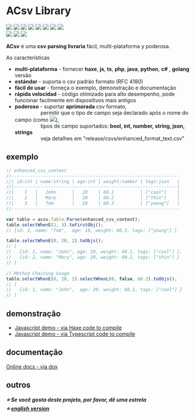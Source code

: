 ACsv Library
================
[![](https://img.shields.io/badge/support-haxe-blue)](https://github.com/amin2312/ACsv/tree/main/src/haxe) 
[![](https://img.shields.io/badge/support-javascript-blue)](https://github.com/amin2312/ACsv/tree/main/src/javascript) 
[![](https://img.shields.io/badge/support-typescript-blue)](https://github.com/amin2312/ACsv/tree/main/src/typescript) 
[![](https://img.shields.io/badge/support-php-blue)](https://github.com/amin2312/ACsv/tree/main/src/php) 
[![](https://img.shields.io/badge/support-java-blue)](https://github.com/amin2312/ACsv/tree/main/src/java) 
[![](https://img.shields.io/badge/support-python-blue)](https://github.com/amin2312/ACsv/tree/main/src/python) 
[![](https://img.shields.io/badge/support-c%23-blue)](https://github.com/amin2312/ACsv/tree/main/src/csharp)
[![](https://img.shields.io/badge/support-golang-blue)](https://github.com/amin2312/ACsv/tree/main/src/csharp)  
[![](https://img.shields.io/badge/csv-parsing-green)](https://github.com/amin2312/ACsv/tree/main/src/python) 
[![](https://img.shields.io/badge/csv-standard-green)](https://github.com/amin2312/ACsv/tree/main/src/python) 
[![](https://img.shields.io/badge/csv-enhanced-red)](https://github.com/amin2312/ACsv/tree/main/src/python)  
  
**ACsv** é uma  **csv parsing livraria** fácil, multi-plataforma y poderosa.  

As características
* **multi-plataforma** - fornecer **haxe**, **js**, **ts**, **php**, **java**, **python**, **c#** , **golang** versão
* **estándar** - suporta o csv padrão formato (RFC 4180)
* **fácil de usar** - forneça o exemplo, demonstração e documentação
* **rápida velocidad** - código otimizado para alto desempenho, pode funcionar facilmente em dispositivos mais antigos
* **poderoso** - suportar **aprimorada** csv formato,  
&emsp;&emsp;&emsp;&emsp;&emsp;permitir que o tipo de campo seja declarado após o nome do campo (como [![](https://img.shields.io/badge/name-:string-blue)]()),  
&emsp;&emsp;&emsp;&emsp;&emsp;tipos de campo suportados: **bool, int, number, string, json, strings**  
&emsp;&emsp;&emsp;&emsp;&emsp;veja detalhes em "release/csvs/enhanced_format_text.csv"   
  
exemplo
----------------
```javascript
// enhanced_csv_content
//----------------------------------------------------------------
//| id:int | name:string | age:int | weight:number | tags:json   |
//|--------------------------------------------------------------|
//|    1   |   John      |   20    | 60.1          | ["cool"]    |
//|    2   |   Mary      |   20    | 60.2          | ["thin"]    |
//|    3   |   Tom       |   18    | 60.3          | ["young"]   |
//----------------------------------------------------------------

var table = acsv.Table.Parse(enhanced_csv_content);
table.selectWhenE(1, 3).toFirstObj();
// {id: 3, name: "Tom",  age: 18, weight: 60.3, tags: ["young"] }

table.selectWhenE(0, 20, 2).toObjs();
// [ 
//   {id: 1, name: "John", age: 20, weight: 60.1, tags: ["cool"] }, 
//   {id: 2, name: "Mary", age: 20, weight: 60.2, tags: ["thin"] }
// ]

// Method Chaining Usage
table.selectWhenE(0, 20, 2).selectWhenL(0, false, 60.2).toObjs();
// [ 
//   {id: 1, name: "John",  age: 20, weight: 60.1, tags: ["cool"] }
// ]
```

demonstração 
----------------
* [Javascript demo - via Haxe code to compile](https://amin2312.github.io/ACsv/release/js/demo.html)
* [Javascript demo - via Typescript code to compile](https://amin2312.github.io/ACsv/release/ts/demo.html)

documentação
----------------
[Online docs - via dox](https://amin2312.github.io/ACsv/release/docs/hx/index.html)

outros
----------------
***⭐ Se você gosta deste projeto, por favor, dê uma estrela***  
***⭐ [english version](../README.md)***  
